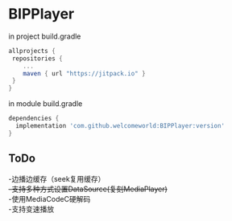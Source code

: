 # BIPPlayer
in project build.gradle
```gradle
allprojects {
 repositories {
    ...
    maven { url "https://jitpack.io" }
 }
}
  ```
  
  in module build.gradle
  ```gradle
  dependencies {
    implementation 'com.github.welcomeworld:BIPPlayer:version'
}
  ```
## ToDo
-边播边缓存（seek复用缓存）  
~~-支持多种方式设置DataSource(复刻MediaPlayer)~~  
-使用MediaCodeC硬解码  
-支持变速播放